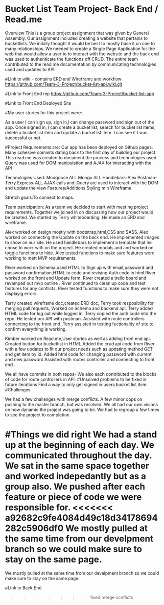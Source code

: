 # Bucket List Team Project- Back End / Read.me
Overview
This is a group project assignment that was given by General Assembly. Our assignment included creating a website that pertains to bucketlists. We initally thought it would be best to mostly base it on one to many relationships. We needed to create a Single Page Application for the web that would allow a user to to interact with the website and the back end was used to authenticate the functions off CRUD.
The entire team contributed to the read me documentation by communicating technologies used and updates to API.

#Link to wiki - contains ERD and Wireframe and workflow
<https://github.com/Team-3-Project/bucket-list-api.wiki.git>

#Link to Front End rep
https://github.com/Team-3-Project/bucket-list-app

#Link to Front End Deployed Site


#My user stories for this project were:

As a user I can sign up, sign in,I can change password and sign out of the app.
Once signed in, I can create a bucket list, search for bucket list items, delete a bucket list item and update a bucketlist item.
I can see if I was successful or not.

#Project Requirements are:
Our app has been deployed on Github pages.
Many cohesive commits dating back to the first day of building our project.
This read.me was created to document the process and technologies used
Query was used for DOM manipulation and AJAX for interacting with the API

Technologies Used:
Mongoose ALL
Mongo ALL
Handlebars-Alex
Postman-Terry
Express-ALL
AJAX calls and jQuery are used to interact with the DOM and update the view
Features/Additions
Styling min
Wireframe

Stretch goals:To connect to maps.

Team participation:
As a team we decided to start with meeting project requirements.
Together we joined in on discussing how our project would be created. We started by Terry whiteboarding. He made an ERD and wireframe.

Alex worked on design mostly with bootstrap,html,CSS and SASS. Alex worked on connecting the Update on the back end. He implemented images to show on our site. He used handlebars to implement a template that he chose to work with on the project. He created modals and and worked on toggle functions to hide. Alex tested functions to make sure features were working to mett MVP requirements.

River worked on Schema,used HTML to Sign up with email,password and password confirmation,HTML to code and revising Auth code in html.River worked on the front end Update form. River created a trello board and revamped out mvp outline . River continued to clean up code and test features for any conflicts. River tested functions to make sure they were not displayig errors.

Terry created wireframe doc,created ERD doc, Terry took resposibility for merging pull requests, Worked on Schema and backend api. Terry added HTML code for log out while logged in. Terry copied the auth code into the repo. He tested our API with postman. Assisted with route controllers connecting to the front end. Terry assisted in testing fuctionality of site to confirm everything is working.

Kimber worked on Read.me,User stories as well as adding front end api. Created button for bucketlist in HTML.Added the crud api code from River with a few updates to fit our project needs such as updating method GET and get item by id. Added html code for changing password with current and new password.Assisted with routes controller and connecting to front end .

We all have commits in both repos- We also each contributed to the blocks of code for route controllers in API.
#Unsolved problems to be fixed in future iterations
Find a way to only get signed in users bucket list item
#Challenges

We had a few challenges with merge conflicts.
A few minor oops on pushing to the master branch, but was resolved.
We all had our own visions on how dynamic the project was going to be.
We had to regroup a few times to see the project to completion.


#Things we did right
We had a stand up at the beginning of each day.
We communicated throughout the day.
We sat in the same space together and worked indepedantly but as a group also.
We pushed after each feature or piece of code we were responsible for.
<<<<<<< a92682c9fe4084d49c18d34178694282c5906df0
We mostly pulled at the same time from our develpment branch so we could make sure to stay on the same page.
=======
We mostly pulled at the same time from our develpment branch so we could make sure to stay on the same page.


#Link to Back End
>>>>>>> fixed merge conflicts

